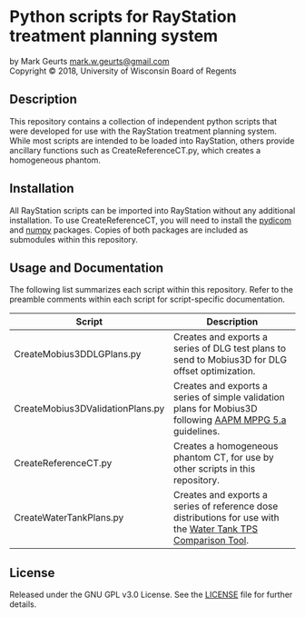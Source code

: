 # Python scripts for RayStation treatment planning system

by Mark Geurts <mark.w.geurts@gmail.com>
<br>Copyright &copy; 2018, University of Wisconsin Board of Regents

## Description

This repository contains a collection of independent python scripts that were developed 
for use with the RayStation treatment planning system. While most scripts are intended to
be loaded into RayStation, others provide ancillary functions such as CreateReferenceCT.py,
which creates a homogeneous phantom.

## Installation

All RayStation scripts can be imported into RayStation without any additional installation.
To use CreateReferenceCT, you will need to install the 
[pydicom](http://pydicom.readthedocs.io/en/stable/getting_started.html) and 
[numpy](https://scipy.org/install.html) packages. Copies of both packages are included as
submodules within this repository. 

## Usage and Documentation

The following list summarizes each script within this repository. Refer to the preamble 
comments within each script for script-specific documentation.

| Script | Description |
|--------|-------------|
| CreateMobius3DDLGPlans.py | Creates and exports a series of DLG test plans to send to Mobius3D for DLG offset optimization. |
| CreateMobius3DValidationPlans.py | Creates and exports a series of simple validation plans for Mobius3D following [AAPM MPPG 5.a](https://doi.org/10.1120/jacmp.v16i5.5768) guidelines. |
| CreateReferenceCT.py | Creates a homogeneous phantom CT, for use by other scripts in this repository. |
| CreateWaterTankPlans.py | Creates and exports a series of reference dose distributions for use with the [Water Tank TPS Comparison Tool](https://github.com/mwgeurts/water_tank). |

## License

Released under the GNU GPL v3.0 License. See the [LICENSE](LICENSE) file for further 
details.
